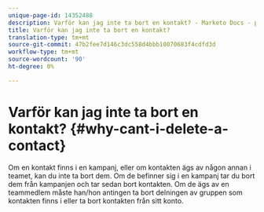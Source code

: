 ```yaml
---
unique-page-id: 14352488
description: Varför kan jag inte ta bort en kontakt? - Marketo Docs - produktdokumentation
title: Varför kan jag inte ta bort en kontakt?
translation-type: tm+mt
source-git-commit: 47b2fee7d146c3dc558d4bbb10070683f4cdfd3d
workflow-type: tm+mt
source-wordcount: '90'
ht-degree: 0%

---
```



# Varför kan jag inte ta bort en kontakt? {#why-cant-i-delete-a-contact}

Om en kontakt finns i en kampanj, eller om kontakten ägs av någon annan i teamet, kan du inte ta bort dem. Om de befinner sig i en kampanj tar du bort dem från kampanjen och tar sedan bort kontakten. Om de ägs av en teammedlem måste han/hon antingen ta bort delningen av gruppen som kontakten finns i eller ta bort kontakten från sitt konto.
